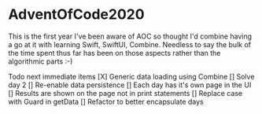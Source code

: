 # AdventOfCode2020
This is the first year I've been aware of AOC so thought I'd combine having a go at it with learning Swift, SwiftUI, Combine.  Needless to say the bulk of the time spent thus far has been on those aspects rather than the algorithmic parts :-)

Todo next immediate items
[X] Generic data loading using Combine
[] Solve day 2
[] Re-enable data persistence
[] Each day has it's own page in the UI
[] Results are shown on the page not in print statements
[] Replace case with Guard in getData
[] Refactor to better encapsulate days